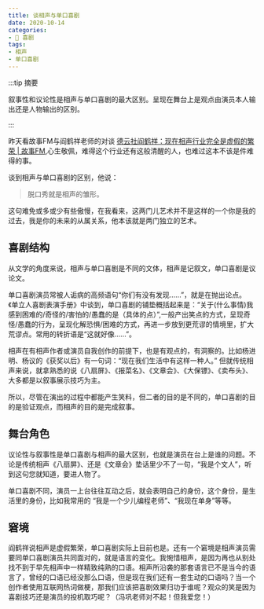 ```yaml
---
title: 谈相声与单口喜剧
date: 2020-10-14
categories:
- 🎤 喜剧
tags:
- 相声
- 单口喜剧
---
```


:::tip 摘要

叙事性和议论性是相声与单口喜剧的最大区别。呈现在舞台上是观点由演员本人输出还是人物输出的区别。

:::

昨天看故事FM与阎鹤祥老师的对谈 [德云社阎鹤祥：现在相声行业完全是虚假的繁荣 | 故事FM](https://mp.weixin.qq.com/s/kZ6RezoBq9nC4WJDSAFUmQ),心生敬佩，难得这个行业还有这般清醒的人，也难过这本不该是件难得的事。

谈到相声与单口喜剧的区别，他说：

> 脱口秀就是相声的雏形。

这句难免或多或少有些傲慢，在我看来，这两门儿艺术并不是这样的一个你是我的过去，我是你的未来的从属关系，他本该就是两门独立的艺术。

## 喜剧结构

从文学的角度来说，相声与单口喜剧是不同的文体，相声是记叙文，单口喜剧是议论文。

单口喜剧演员常被人诟病的高频语句“你们有没有发现……”，就是在抛出论点。《单立人喜剧表演手册》中谈到，单口喜剧的铺垫概括起来是：“关于(什么事情)我感到困难的/奇怪的/害怕的/愚蠢的是（具体的点）”,一般产出笑点的方式，呈现奇怪/愚蠢的行为，呈现化解恐惧/困难的方式，再进一步放到更荒谬的情境里，扩大荒谬点。常用的转折语是“这就好像……”。

相声在有相声作者或演员自我创作的前提下，也是有观点的，有洞察的。比如杨进明、杨议的《获奖以后》有一句词：“现在我们生活中有这样一种人。” 但就传统相声来说，就拿熟悉的说《八扇屏》、《报菜名》、《文章会》、《大保镖》、《卖布头》、大多都是以叙事展示技巧为主。

所以，尽管在演出的过程中都能产生笑料，但二者的目的是不同的，单口喜剧的目的是验证观点，而相声的目的是完成叙事。

## 舞台角色

议论性与叙事性是单口喜剧与相声的最大区别，也就是演员在台上是谁的问题。不论是传统相声《八扇屏》、还是《文章会》垫话里少不了一句，“我是个文人”，听到这句您就知道，要进人物了。

单口喜剧不同，演员一上台往往互动之后，就会表明自己的身份，这个身份，是生活里的身份，比如我常用的 “我是一个少儿编程老师”、“我现在单身”等等。

## 窘境

阎鹤祥说相声是虚假繁荣，单口喜剧实际上目前也是。还有一个窘境是相声演员需要同单口喜剧演员共同面对的，就是语言的变化。我惋惜相声，是因为再也从别处找不到于早先相声中一样精致纯熟的口语。相声所沿袭的那套语言已不是当今的语言了，曾经的口语已经没那么口语，但是现在我们还有一套生动的口语吗？ ​​当一个创作者使用互联网热词做梗，那我们应该把喜剧效果归功于谁呢？观众的笑是因为喜剧技巧还是演员的投机取巧呢？（冯巩老师对不起！但我爱您！）